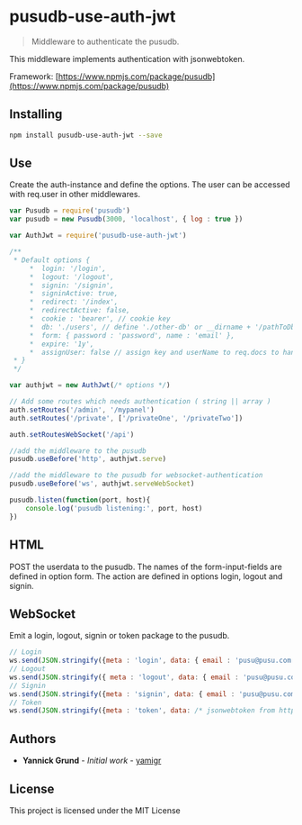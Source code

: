 # pusudb-use-auth-jwt

> Middleware to authenticate the pusudb.

This middleware implements authentication with jsonwebtoken.

Framework: [https://www.npmjs.com/package/pusudb](https://www.npmjs.com/package/pusudb)

<a name="installing"></a>
## Installing

```sh
npm install pusudb-use-auth-jwt --save
```

## Use
Create the auth-instance and define the options. The user can be accessed with req.user in other middlewares.

```js
var Pusudb = require('pusudb')
var pusudb = new Pusudb(3000, 'localhost', { log : true })

var AuthJwt = require('pusudb-use-auth-jwt')

/**
 * Default options {
     *  login: '/login',
     *  logout: '/logout',
     *  signin: '/signin',
     *  signinActive: true,
     *  redirect: '/index',
     *  redirectActive: false,
     *  cookie : 'bearer', // cookie key
     *  db: './users', // define './other-db' or __dirname + '/pathToDb/users'
     *  form: { password : 'password', name : 'email' },
     *  expire: '1y',
     *  assignUser: false // assign key and userName to req.docs to handle it in the response
 * }
 */

var authjwt = new AuthJwt(/* options */) 

// Add some routes which needs authentication ( string || array )
auth.setRoutes('/admin', '/mypanel')
auth.setRoutes('/private', ['/privateOne', '/privateTwo'])

auth.setRoutesWebSocket('/api')

//add the middleware to the pusudb
pusudb.useBefore('http', authjwt.serve)

//add the middleware to the pusudb for websocket-authentication
pusudb.useBefore('ws', authjwt.serveWebSocket)

pusudb.listen(function(port, host){
    console.log('pusudb listening:', port, host)
})
```

## HTML

POST the userdata to the pusudb. The names of the form-input-fields are defined in option form. The action are defined in options login, logout and signin.

## WebSocket

Emit a login, logout, signin or token package to the pusudb.

```js
// Login
ws.send(JSON.stringify({meta : 'login', data: { email : 'pusu@pusu.com', password: '1234'}}));
// Logout
ws.send(JSON.stringify({ meta : 'logout', data: { email : 'pusu@pusu.com', password: '1234'}}));
// Signin
ws.send(JSON.stringify({meta : 'signin', data: { email : 'pusu@pusu.com', password: '1234'}}));
// Token
ws.send(JSON.stringify({meta : 'token', data: /* jsonwebtoken from http-cookie, check options */));
``` 


<a name="authors"></a>

## Authors

* **Yannick Grund** - *Initial work* - [yamigr](https://github.com/yamigr)

<a name="license"></a>

## License

This project is licensed under the MIT License

